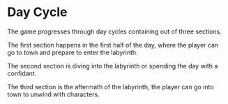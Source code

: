 # Day Cycle

The game progresses through day cycles containing out of three sections.

The first section happens in the first half of the day, where the player can go to town and prepare to enter the labyrinth.

The second section is diving into the labyrinth or spending the day with a confidant.

The third section is the aftermath of the labyrinth, the player can go into town to unwind with characters.